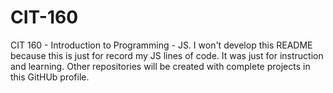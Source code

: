 # CIT-160
CIT 160 - Introduction to Programming - JS. I won't develop this README because this is just for record my JS lines of code. It was just for instruction and learning. Other repositories will be created with complete projects in this GitHUb profile. 
